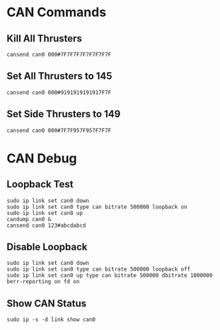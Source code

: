 
# CAN Commands
## Kill All Thrusters
```
cansend can0 000#7F7F7F7F7F7F7F7F
```
## Set All Thrusters to 145
```
cansend can0 000#9191919191917F7F
```
## Set Side Thrusters to 149 
```
cansend can0 000#7F7F957F957F7F7F
```

# CAN Debug
## Loopback Test
```
sudo ip link set can0 down
sudo ip link set can0 type can bitrate 500000 loopback on
sudo ip link set can0 up
candump can0 &
cansend can0 123#abcdabcd
```

## Disable Loopback
```
sudo ip link set can0 down
sudo ip link set can0 type can bitrate 500000 loopback off
sudo ip link set can0 up type can bitrate 500000 dbitrate 1000000 berr-reporting on fd on
```
## Show CAN Status
```
sudo ip -s -d link show can0
```